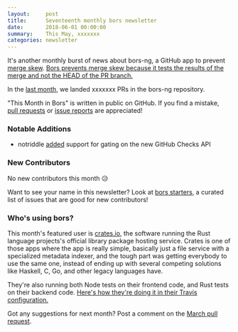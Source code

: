 ```yaml
---
layout:     post
title:      Seventeenth monthly bors newsletter
date:       2018-06-01 00:00:00
summary:    This May, xxxxxxx
categories: newsletter
---
```


It's another monthly burst of news about bors-ng, a GitHub app to prevent [merge skew](https://teamcity-support.jetbrains.com/hc/en-us/community/posts/206976135-Pre-Tested-Commit-No-broken-code-in-your-version-control-Ever-).
[Bors prevents merge skew because it tests the results of the merge and not the HEAD of the PR branch.](https://github.com/cockroachdb/cockroach/issues/22499#issuecomment-376993981)

In the [last month](https://github.com/bors-ng/bors-ng/pulls?utf8=%E2%9C%93&q=is%3Apr%20is%3Aclosed%20closed%3A2018-05-01..2018-05-31),
we landed xxxxxxx PRs in the bors-ng repository.

"This Month in Bors" is written in public on GitHub.
If you find a mistake, [pull requests] or [issue reports] are appreciated!

[pull requests]: https://github.com/bors-ng/bors-ng.github.io/pulls
[issue reports]: https://github.com/bors-ng/bors-ng.github.io/issues


### Notable Additions

* notriddle [added](https://github.com/bors-ng/bors-ng/pull/424) support for gating on the new GitHub Checks API


### New Contributors

No new contributors this month 😥

Want to see your name in this newsletter? Look at [bors starters](https://bors.tech/starters/), a curated list of issues that are good for new contributors!


### Who's using bors?

This month's featured user is [crates.io],
the software running the Rust language projects's official library package hosting service.
Crates is one of those apps where the app is really simple, basically just a file service with a specialized metadata indexer,
and the tough part was getting everybody to use the same one,
instead of ending up with several competing solutions like Haskell, C, Go, and other legacy languages have.

They're also running both Node tests on their frontend code, and Rust tests on their backend code. [Here's how they're doing it in their Travis configuration.](https://github.com/rust-lang/crates.io/blob/4d8706438733a8a0dab969d207b0725a1a3e95d5/.travis.yml#L52-L71)

[crates.io]: https://github.com/rust-lang/crates.io/

Got any suggestions for next month?
Post a comment on the [March pull request](https://github.com/bors-ng/bors-ng.github.io/pull/33).
